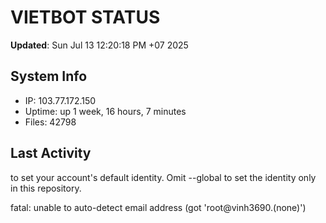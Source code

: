 # VIETBOT STATUS
**Updated**: Sun Jul 13 12:20:18 PM +07 2025

## System Info
- IP: 103.77.172.150
- Uptime: up 1 week, 16 hours, 7 minutes
- Files: 42798

## Last Activity

to set your account's default identity.
Omit --global to set the identity only in this repository.

fatal: unable to auto-detect email address (got 'root@vinh3690.(none)')
